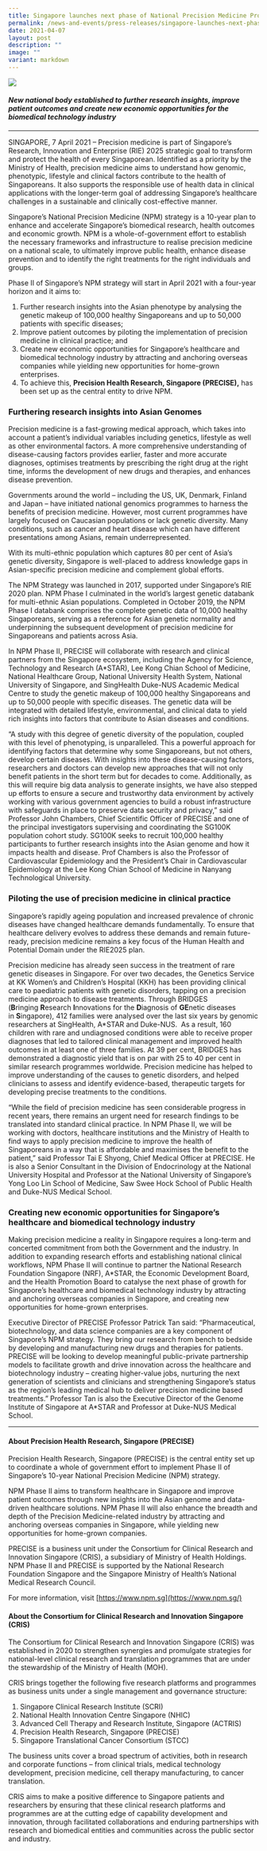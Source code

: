 ```yaml
---
title: Singapore launches next phase of National Precision Medicine Programme
permalink: /news-and-events/press-releases/singapore-launches-next-phase-of-national-precision-medicine/
date: 2021-04-07
layout: post
description: ""
image: ""
variant: markdown
---
```

![](/images/Resources/Press%20Releases/precision-meds-transforms-health.jpg)

#### _New national body established to further research insights, improve patient outcomes and create new economic opportunities for the biomedical technology industry_

* * *

SINGAPORE, 7 April 2021 – Precision medicine is part of Singapore’s Research, Innovation and Enterprise (RIE) 2025 strategic goal to transform and protect the health of every Singaporean. Identified as a priority by the Ministry of Health, precision medicine aims to understand how genomic, phenotypic, lifestyle and clinical factors contribute to the health of Singaporeans. It also supports the responsible use of health data in clinical applications with the longer-term goal of addressing Singapore’s healthcare challenges in a sustainable and clinically cost-effective manner.

Singapore’s National Precision Medicine (NPM) strategy is a 10-year plan to enhance and accelerate Singapore’s biomedical research, health outcomes and economic growth. NPM is a whole-of-government effort to establish the necessary frameworks and infrastructure to realise precision medicine on a national scale, to ultimately improve public health, enhance disease prevention and to identify the right treatments for the right individuals and groups. 

Phase II of Singapore’s NPM strategy will start in April 2021 with a four-year horizon and it aims to: 

1.  Further research insights into the Asian phenotype by analysing the genetic makeup of 100,000 healthy Singaporeans and up to 50,000 patients with specific diseases;
2.  Improve patient outcomes by piloting the implementation of precision medicine in clinical practice; and
3.  Create new economic opportunities for Singapore’s healthcare and biomedical technology industry by attracting and anchoring overseas companies while yielding new opportunities for home-grown enterprises.
4.  To achieve this, **Precision Health Research, Singapore (PRECISE),** has been set up as the central entity to drive NPM.

### **Furthering research insights into Asian Genomes**

Precision medicine is a fast-growing medical approach, which takes into account a patient’s individual variables including genetics, lifestyle as well as other environmental factors. A more comprehensive understanding of disease-causing factors provides earlier, faster and more accurate diagnoses, optimises treatments by prescribing the right drug at the right time, informs the development of new drugs and therapies, and enhances disease prevention.

Governments around the world – including the US, UK, Denmark, Finland and Japan – have initiated national genomics programmes to harness the benefits of precision medicine. However, most current programmes have largely focused on Caucasian populations or lack genetic diversity. Many conditions, such as cancer and heart disease which can have different presentations among Asians, remain underrepresented.

With its multi-ethnic population which captures 80 per cent of Asia’s genetic diversity, Singapore is well-placed to address knowledge gaps in Asian-specific precision medicine and complement global efforts.

The NPM Strategy was launched in 2017, supported under Singapore’s RIE 2020 plan. NPM Phase I culminated in the world’s largest genetic databank for multi-ethnic Asian populations. Completed in October 2019, the NPM Phase I databank comprises the complete genetic data of 10,000 healthy Singaporeans, serving as a reference for Asian genetic normality and underpinning the subsequent development of precision medicine for Singaporeans and patients across Asia.

In NPM Phase II, PRECISE will collaborate with research and clinical partners from the Singapore ecosystem, including the Agency for Science, Technology and Research (A\*STAR), Lee Kong Chian School of Medicine, National Healthcare Group, National University Health System, National University of Singapore, and SingHealth Duke-NUS Academic Medical Centre to study the genetic makeup of 100,000 healthy Singaporeans and up to 50,000 people with specific diseases. The genetic data will be integrated with detailed lifestyle, environmental, and clinical data to yield rich insights into factors that contribute to Asian diseases and conditions.

“A study with this degree of genetic diversity of the population, coupled with this level of phenotyping, is unparalleled. This a powerful approach for identifying factors that determine why some Singaporeans, but not others, develop certain diseases. With insights into these disease-causing factors, researchers and doctors can develop new approaches that will not only benefit patients in the short term but for decades to come. Additionally, as this will require big data analysis to generate insights, we have also stepped up efforts to ensure a secure and trustworthy data environment by actively working with various government agencies to build a robust infrastructure with safeguards in place to preserve data security and privacy,” said Professor John Chambers, Chief Scientific Officer of PRECISE and one of the principal investigators supervising and coordinating the SG100K population cohort study. SG100K seeks to recruit 100,000 healthy participants to further research insights into the Asian genome and how it impacts health and disease. Prof Chambers is also the Professor of Cardiovascular Epidemiology and the President’s Chair in Cardiovascular Epidemiology at the Lee Kong Chian School of Medicine in Nanyang Technological University.

### **Piloting the use of precision medicine in clinical practice**

Singapore’s rapidly ageing population and increased prevalence of chronic diseases have changed healthcare demands fundamentally. To ensure that healthcare delivery evolves to address these demands and remain future-ready, precision medicine remains a key focus of the Human Health and Potential Domain under the RIE2025 plan.

Precision medicine has already seen success in the treatment of rare genetic diseases in Singapore. For over two decades, the Genetics Service at KK Women’s and Children’s Hospital (KKH) has been providing clinical care to paediatric patients with genetic disorders, tapping on a precision medicine approach to disease treatments. Through BRIDGES (**B**ringing **R**esearch **I**nnovations for the **D**iagnosis of **GE**netic diseases in **S**ingapore), 412 families were analysed over the last six years by genomic researchers at SingHealth, A\*STAR and Duke-NUS.  As a result, 160 children with rare and undiagnosed conditions were able to receive proper diagnoses that led to tailored clinical management and improved health outcomes in at least one of three families. At 39 per cent, BRIDGES has demonstrated a diagnostic yield that is on par with 25 to 40 per cent in similar research programmes worldwide. Precision medicine has helped to improve understanding of the causes to genetic disorders, and helped clinicians to assess and identify evidence-based, therapeutic targets for developing precise treatments to the conditions.

“While the field of precision medicine has seen considerable progress in recent years, there remains an urgent need for research findings to be translated into standard clinical practice. In NPM Phase II, we will be working with doctors, healthcare institutions and the Ministry of Health to find ways to apply precision medicine to improve the health of Singaporeans in a way that is affordable and maximises the benefit to the patient,” said Professor Tai E Shyong, Chief Medical Officer at PRECISE. He is also a Senior Consultant in the Division of Endocrinology at the National University Hospital and Professor at the National University of Singapore’s Yong Loo Lin School of Medicine, Saw Swee Hock School of Public Health and Duke-NUS Medical School.

### Creating new economic opportunities for Singapore’s healthcare and biomedical technology industry

Making precision medicine a reality in Singapore requires a long-term and concerted commitment from both the Government and the industry. In addition to expanding research efforts and establishing national clinical workflows, NPM Phase II will continue to partner the National Research Foundation Singapore (NRF), A\*STAR, the Economic Development Board, and the Health Promotion Board to catalyse the next phase of growth for Singapore’s healthcare and biomedical technology industry by attracting and anchoring overseas companies in Singapore, and creating new opportunities for home-grown enterprises.

Executive Director of PRECISE Professor Patrick Tan said: “Pharmaceutical, biotechnology, and data science companies are a key component of Singapore’s NPM strategy. They bring our research from bench to bedside by developing and manufacturing new drugs and therapies for patients. PRECISE will be looking to develop meaningful public-private partnership models to facilitate growth and drive innovation across the healthcare and biotechnology industry – creating higher-value jobs, nurturing the next generation of scientists and clinicians and strengthening Singapore’s status as the region’s leading medical hub to deliver precision medicine based treatments.” Professor Tan is also the Executive Director of the Genome Institute of Singapore at A\*STAR and Professor at Duke-NUS Medical School.

* * *

#### About Precision Health Research, Singapore (PRECISE)

Precision Health Research, Singapore (PRECISE) is the central entity set up to coordinate a whole of government effort to implement Phase II of Singapore’s 10-year National Precision Medicine (NPM) strategy.

NPM Phase II aims to transform healthcare in Singapore and improve patient outcomes through new insights into the Asian genome and data-driven healthcare solutions. NPM Phase II will also enhance the breadth and depth of the Precision Medicine-related industry by attracting and anchoring overseas companies in Singapore, while yielding new opportunities for home-grown companies.

PRECISE is a business unit under the Consortium for Clinical Research and Innovation Singapore (CRIS), a subsidiary of Ministry of Health Holdings. NPM Phase II and PRECISE is supported by the National Research Foundation Singapore and the Singapore Ministry of Health’s National Medical Research Council.

For more information, visit [https://www.npm.sg](https://www.npm.sg/)

#### About the Consortium for Clinical Research and Innovation Singapore (CRIS)

The Consortium for Clinical Research and Innovation Singapore (CRIS) was established in 2020 to strengthen synergies and promulgate strategies for national-level clinical research and translation programmes that are under the stewardship of the Ministry of Health (MOH).

CRIS brings together the following five research platforms and programmes as business units under a single management and governance structure:

1.  Singapore Clinical Research Institute (SCRI)
2.  National Health Innovation Centre Singapore (NHIC)
3.  Advanced Cell Therapy and Research Institute, Singapore (ACTRIS)
4.  Precision Health Research, Singapore (PRECISE)
5.  Singapore Translational Cancer Consortium (STCC)

The business units cover a broad spectrum of activities, both in research and corporate functions – from clinical trials, medical technology development, precision medicine, cell therapy manufacturing, to cancer translation.

CRIS aims to make a positive difference to Singapore patients and researchers by ensuring that these clinical research platforms and programmes are at the cutting edge of capability development and innovation, through facilitated collaborations and enduring partnerships with research and biomedical entities and communities across the public sector and industry.

